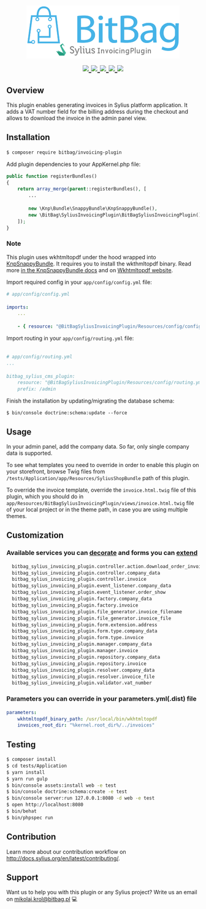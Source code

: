<h1 align="center">
    <a href="http://bitbag.shop" target="_blank">
        <img src="https://raw.githubusercontent.com/bitbager/BitBagCommerceAssets/master/SyliusInvoicingPlugin.png" />
    </a>
    <br />
    <a href="https://packagist.org/packages/bitbag/invoicing-plugin" title="License" target="_blank">
        <img src="https://img.shields.io/packagist/l/bitbag/invoicing-plugin.svg" />
    </a>
    <a href="https://packagist.org/packages/bitbag/invoicing-plugin" title="Version" target="_blank">
        <img src="https://img.shields.io/packagist/v/bitbag/invoicing-plugin.svg" />
    </a>
    <a href="http://travis-ci.org/BitBagCommerce/SyliusInvoicingPlugin" title="Build status" target="_blank">
        <img src="https://img.shields.io/travis/BitBagCommerce/SyliusInvoicingPlugin/master.svg" />
    </a>
    <a href="https://scrutinizer-ci.com/g/BitBagCommerce/SyliusInvoicingPlugin/" title="Scrutinizer" target="_blank">
        <img src="https://img.shields.io/scrutinizer/g/BitBagCommerce/SyliusInvoicingPlugin.svg" />
    </a>
    <a href="https://packagist.org/packages/bitbag/invoicing-plugin" title="Total Downloads" target="_blank">
        <img src="https://poser.pugx.org/bitbag/invoicing-plugin/downloads" />
    </a>
</h1>


## Overview

This plugin enables generating invoices in Sylius platform application. It adds a VAT number field for the billing
address during the checkout and allows to download the invoice in the admin panel view. 

## Installation
```bash
$ composer require bitbag/invoicing-plugin
```
    
Add plugin dependencies to your AppKernel.php file:
```php
public function registerBundles()
{
    return array_merge(parent::registerBundles(), [
        ...
        
        new \Knp\Bundle\SnappyBundle\KnpSnappyBundle(),
        new \BitBag\SyliusInvoicingPlugin\BitBagSyliusInvoicingPlugin(),
    ]);
}
```

### Note

This plugin uses wkhtmltopdf under the hood wrapped into [KnpSnappyBundle](https://github.com/KnpLabs/KnpSnappyBundle). 
It requires you to install the wkthmltopdf binary. Read more [in the KnpSnappyBundle docs](https://github.com/KnpLabs/KnpSnappyBundle)
and on [Wkhtmltopdf website](https://wkhtmltopdf.org/).

Import required config in your `app/config/config.yml` file:

```yaml
# app/config/config.yml

imports:
    ...
    
    - { resource: "@BitBagSyliusInvoicingPlugin/Resources/config/config.yml" }
```

Import routing in your `app/config/routing.yml` file:

```yaml

# app/config/routing.yml
...

bitbag_sylius_cms_plugin:
    resource: "@BitBagSyliusInvoicingPlugin/Resources/config/routing.yml"
    prefix: /admin
```

Finish the installation by updating/migrating the database schema:
```
$ bin/console doctrine:schema:update --force
```

## Usage

In your admin panel, add the company data. So far, only single company data is supported. 

To see what templates you need to override in order to enable this plugin on your storefront, browse Twig files from 
`/tests/Application/app/Resources/SyliusShopBundle` path of this plugin. 

To override the invoice template, override the `invoice.html.twig` file of this plugin, which you should 
do in `app/Resources/BitBagSyliusInvoicingPlugin/views/invoice.html.twig` file of your local project or in the
theme path, in case you are using multiple themes. 

## Customization

### Available services you can [decorate](https://symfony.com/doc/current/service_container/service_decoration.html) and forms you can [extend](http://symfony.com/doc/current/form/create_form_type_extension.html)

```bash
  bitbag_sylius_invoicing_plugin.controller.action.download_order_invoice                      BitBag\SyliusInvoicingPlugin\Controller\Action\DownloadOrderInvoice                                       
  bitbag_sylius_invoicing_plugin.controller.company_data                                       Sylius\Bundle\ResourceBundle\Controller\ResourceController                                                
  bitbag_sylius_invoicing_plugin.controller.invoice                                            Sylius\Bundle\ResourceBundle\Controller\ResourceController                                                
  bitbag_sylius_invoicing_plugin.event_listener.company_data                                   BitBag\SyliusInvoicingPlugin\Menu\CompanyDataMenuBuilder                                                  
  bitbag_sylius_invoicing_plugin.event_listener.order_show                                     BitBag\SyliusInvoicingPlugin\Menu\DownloadInvoiceMenuBuilder                                              
  bitbag_sylius_invoicing_plugin.factory.company_data                                          Sylius\Component\Resource\Factory\Factory                                                                 
  bitbag_sylius_invoicing_plugin.factory.invoice                                               Sylius\Component\Resource\Factory\Factory                                                                 
  bitbag_sylius_invoicing_plugin.file_generator.invoice_filename                               BitBag\SyliusInvoicingPlugin\FileGenerator\InvoicePdfFilenameGenerator                                        
  bitbag_sylius_invoicing_plugin.file_generator.invoice_file                                   BitBag\SyliusInvoicingPlugin\FileGenerator\InvoicePdfFileGenerator                                        
  bitbag_sylius_invoicing_plugin.form.extension.address                                        BitBag\SyliusInvoicingPlugin\Form\Extension\AddressTypeExtension                                          
  bitbag_sylius_invoicing_plugin.form.type.company_data                                        BitBag\SyliusInvoicingPlugin\Form\Type\CompanyDataType                                                    
  bitbag_sylius_invoicing_plugin.form.type.invoice                                             BitBag\SyliusInvoicingPlugin\Form\Type\InvoiceType                                                        
  bitbag_sylius_invoicing_plugin.manager.company_data                                          alias for "doctrine.orm.default_entity_manager"                                                           
  bitbag_sylius_invoicing_plugin.manager.invoice                                               alias for "doctrine.orm.default_entity_manager"                                                           
  bitbag_sylius_invoicing_plugin.repository.company_data                                       BitBag\SyliusInvoicingPlugin\Repository\CompanyDataRepository                                             
  bitbag_sylius_invoicing_plugin.repository.invoice                                            BitBag\SyliusInvoicingPlugin\Repository\InvoiceRepository                                                 
  bitbag_sylius_invoicing_plugin.resolver.company_data                                         BitBag\SyliusInvoicingPlugin\Resolver\CompanyDataResolver                                                 
  bitbag_sylius_invoicing_plugin.resolver.invoice_file                                         BitBag\SyliusInvoicingPlugin\Resolver\InvoiceFileResolver                                                 
  bitbag_sylius_invoicing_plugin.validator.vat_number                                          BitBag\SyliusInvoicingPlugin\Validator\Constraints\VatNumberValidator
```

### Parameters you can override in your parameters.yml(.dist) file

```yml
parameters:
    wkhtmltopdf_binary_path: /usr/local/bin/wkhtmltopdf
    invoices_root_dir: "%kernel.root_dir%/../invoices"
```

## Testing
```bash
$ composer install
$ cd tests/Application
$ yarn install
$ yarn run gulp
$ bin/console assets:install web -e test
$ bin/console doctrine:schema:create -e test
$ bin/console server:run 127.0.0.1:8080 -d web -e test
$ open http://localhost:8080
$ bin/behat
$ bin/phpspec run
```

## Contribution

Learn more about our contribution workflow on http://docs.sylius.org/en/latest/contributing/.

## Support

Want us to help you with this plugin or any Sylius project? Write us an email on mikolaj.krol@bitbag.pl :computer:

